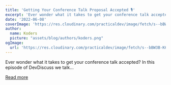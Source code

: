 ```yaml
---
title: 'Getting Your Conference Talk Proposal Accepted 🎙'
excerpt: 'Ever wonder what it takes to get your conference talk accepted? In this episode of DevDiscuss we talk...'
date: '2022-06-08'
coverImage: 'https://res.cloudinary.com/practicaldev/image/fetch/s--bBW3B-K6--/c_imagga_scale,f_auto,fl_progressive,h_420,q_auto,w_1000/https://dev-to-uploads.s3.amazonaws.com/uploads/articles/kvyy0bbgzgepfipg93v3.png'
author:
  name: Koders
  picture: "assets/blog/authors/koders.png"
ogImage:
  url: 'https://res.cloudinary.com/practicaldev/image/fetch/s--bBW3B-K6--/c_imagga_scale,f_auto,fl_progressive,h_420,q_auto,w_1000/https://dev-to-uploads.s3.amazonaws.com/uploads/articles/kvyy0bbgzgepfipg93v3.png'
---
```


Ever wonder what it takes to get your conference talk accepted? In this episode of DevDiscuss we talk...

[Read more](https://dev.to/devteam/getting-your-conference-talk-proposal-accepted-1cb6)
